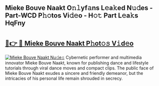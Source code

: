 ## Mieke Bouve Naakt O𝚗𝚕yf𝚊ns L𝚎a𝚔ed N𝚞𝚍es - Part-WCD P𝚑𝚘tos Vi𝚍𝚎o - H𝚘𝚝 Part L𝚎a𝚔s HqFny

# <h2><a href="http://kfdb31.oniu.top/?m=Mieke+Bouve+Naakt">🔗👉 🔴 Mieke Bouve Naakt P𝚑ot𝚘𝚜 V𝚒d𝚎o</a></h2>

[![Mieke Bouve Naakt Nu𝚍e𝚜](https://i.imgur.com/0qMVB7G.gif)](http://kfdb31.oniu.top/?m=Mieke+Bouve+Naakt)
Cybernetic performer and multimedia innovator Mieke Bouve Naakt, known for publishing dance and lifestyle tutorials through viral dance moves and compact clips. The public face of Mieke Bouve Naakt exudes a sincere and friendly demeanor, but the intricacies of his personal life remain shrouded in secrecy.  
